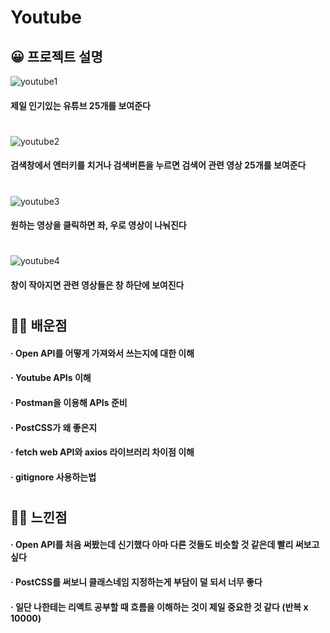 # Youtube
## 😀 프로젝트 설명

![youtube1](https://user-images.githubusercontent.com/68464784/117462685-de4e8400-af89-11eb-8018-97689facd9d7.png)
#### 제일 인기있는 유튜브 25개를 보여준다  
#

![youtube2](https://user-images.githubusercontent.com/68464784/117462690-dee71a80-af89-11eb-9d48-ce54932f896a.png)
#### 검색창에서 엔터키를 치거나 검색버튼을 누르면 검색어 관련 영상 25개를 보여준다  
#

![youtube3](https://user-images.githubusercontent.com/68464784/117462691-df7fb100-af89-11eb-9699-3467e7ea4ad8.png)
#### 원하는 영상을 클릭하면 좌, 우로 영상이 나눠진다  
#

![youtube4](https://user-images.githubusercontent.com/68464784/117462695-e0184780-af89-11eb-9f9b-3e32a5e7191f.PNG)
#### 창이 작아지면 관련 영상들은 창 하단에 보여진다  
#

## 🙋‍♀️ 배운점
#### · Open API를 어떻게 가져와서 쓰는지에 대한 이해
#### · Youtube APIs 이해
#### · Postman을 이용해 APIs 준비
#### · PostCSS가 왜 좋은지
#### · fetch web API와 axios 라이브러리 차이점 이해
#### · gitignore 사용하는법  
#

## 🤦‍♀️ 느낀점
#### · Open API를 처음 써봤는데 신기했다 아마 다른 것들도 비슷할 것 같은데 빨리 써보고싶다
#### · PostCSS를 써보니 클래스네임 지정하는게 부담이 덜 되서 너무 좋다
#### · 일단 나한테는 리액트 공부할 때 흐름을 이해하는 것이 제일 중요한 것 같다 (반복 x 10000)
